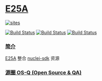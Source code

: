 # [E25A](https://github.com/OS-Q/E25A)

[![sites](http://182.61.61.133/link/resources/OSQ.png)](http://www.OS-Q.com)

[![Build Status](https://github.com/OS-Q/E25A/workflows/ubuntu/badge.svg)](https://github.com/OS-Q/E25A/actions/workflows/ubuntu.yml)
[![Build Status](https://github.com/OS-Q/E25A/workflows/windows/badge.svg)](https://github.com/OS-Q/E25A/actions/workflows/windows.yml)
[![Build Status](https://github.com/OS-Q/E25A/workflows/PlatformIO/badge.svg)](https://github.com/OS-Q/E25A/actions/workflows/platformio.yml)

### [简介](https://github.com/OS-Q/E25A/wiki)

[E25A](https://github.com/OS-Q/E25A) 整合 [nuclei-sdk](https://github.com/Nuclei-Software/nuclei-sdk) 资源

### [源圈 OS-Q (Open Source & QA) ](http://www.OS-Q.com)
